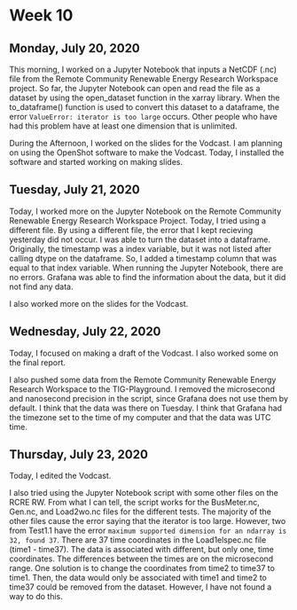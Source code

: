# Week 10

## Monday, July 20, 2020

This morning, I worked on a Jupyter Notebook that inputs a NetCDF (.nc) file from the Remote Community Renewable Energy Research Workspace project. So far, the Jupyter Notebook can open and read the file as a dataset by using the open_dataset function in the xarray library. When the to_dataframe() function is used to convert this dataset to a dataframe, the error `ValueError: iterator is too large` occurs. Other people who have had this problem have at least one dimension that is unlimited. 

During the Afternoon, I worked on the slides for the Vodcast. I am planning on using the OpenShot software to make the Vodcast. Today, I installed the software and started working on making slides. 

## Tuesday, July 21, 2020

Today, I worked more on the Jupyter Notebook on the Remote Community Renewable Energy Research Workspace Project. Today, I tried using a different file. By using a different file, the error that I kept recieving yesterday did not occur. I was able to turn the dataset into a dataframe. Originally, the timestamp was a index variable, but it was not listed after calling dtype on the dataframe. So, I added a timestamp column that was equal to that index variable. When running the Jupyter Notebook, there are no errors. Grafana was able to find the information about the data, but it did not find any data. 

I also worked more on the slides for the Vodcast. 


## Wednesday, July 22, 2020

Today, I focused on making a draft of the Vodcast. I also worked some on the final report.

I also pushed some data from the Remote Community Renewable Energy Research Workspace to the TIG-Playground. I removed the microsecond and nanosecond precision in the script, since Grafana does not use them by default. I think that the data was there on Tuesday. I think that Grafana had the timezone set to the time of my computer and that the data was UTC time.


## Thursday, July 23, 2020

Today, I edited the Vodcast.

I also tried using the Jupyter Notebook script with some other files on the RCRE RW. From what I can tell, the script works for the BusMeter.nc, Gen.nc, and Load2wo.nc files for the different tests. The majority of the other files cause the error saying that the iterator is too large. However, two from Test1.1 have the error  `maximum supported dimension for an ndarray is 32, found 37`. There are 37 time coordinates in the Load1elspec.nc file (time1 - time37). The data is associated with different, but only one, time coordinates. The differences between the times are on the microsecond range. One solution is to change the coordinates from time2 to time37 to time1. Then, the data would only be associated with time1 and time2 to time37 could be removed from the dataset. However, I have not found a way to do this. 

